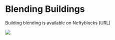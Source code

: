 # Blending Buildings

Building blending is available on Neftyblocks (URL)

![](<../.gitbook/assets/Capture d’écran 2022-05-08 à 13.49.26.png>)
